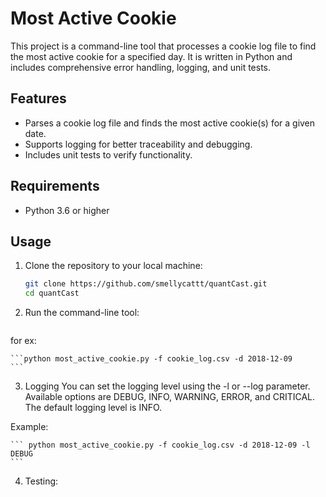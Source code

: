 # Most Active Cookie

This project is a command-line tool that processes a cookie log file to find the most active cookie for a specified day. It is written in Python and includes comprehensive error handling, logging, and unit tests.

## Features

- Parses a cookie log file and finds the most active cookie(s) for a given date.
- Supports logging for better traceability and debugging.
- Includes unit tests to verify functionality.

## Requirements

- Python 3.6 or higher

## Usage

1. Clone the repository to your local machine:

   ```sh
   git clone https://github.com/smellycattt/quantCast.git
   cd quantCast
   ```

2. Run the command-line tool:

    ```python most_active_cookie.py -f <cookie_log_file> -d <date>
    ```
for ex:

    ```python most_active_cookie.py -f cookie_log.csv -d 2018-12-09
    ```

3. Logging 
You can set the logging level using the -l or --log parameter. Available options are DEBUG, INFO, WARNING, ERROR, and CRITICAL. The default logging level is INFO.

Example:  

    ``` python most_active_cookie.py -f cookie_log.csv -d 2018-12-09 -l DEBUG
    ```

4. Testing:

    ```python -m unittest test_most_active_cookie.py
    ```
